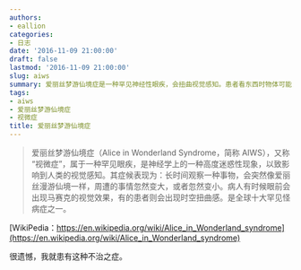 ```yaml
---
authors:
- eallion
categories:
- 日志
date: '2016-11-09 21:00:00'
draft: false
lastmod: '2016-11-09 21:00:00'
slug: aiws
summary: 爱丽丝梦游仙境症是一种罕见神经性眼疾，会扭曲视觉感知。患者看东西时物体可能突然变大变小，伴随马赛克效果或时空扭曲感。这种病目前无法治愈，作者本人就是患者。
tags:
- aiws
- 爱丽丝梦游仙境症
- 视微症
title: 爱丽丝梦游仙境症
---
```


> 爱丽丝梦游仙境症（Alice in Wonderland Syndrome，简称 AIWS），又称 “视微症”，属于一种罕见眼疾，是神经学上的一种高度迷惑性现象，以致影响到人类的视觉感知。其症候表现为：长时间观察一种事物，会突然像爱丽丝漫游仙境一样，周遭的事情忽然变大，或者忽然变小。病人有时候眼前会出现马赛克的视觉效果，有的患者则会出现时空扭曲感。是全球十大罕见怪病症之一。

[WikiPedia：https://en.wikipedia.org/wiki/Alice_in_Wonderland_syndrome](https://en.wikipedia.org/wiki/Alice_in_Wonderland_syndrome)

很遗憾，我就患有这种不治之症。